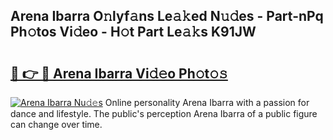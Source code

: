 ## Arena Ibarra O𝚗lyf𝚊ns Le𝚊𝚔ed N𝚞𝚍es - Part-nPq Ph𝚘tos Vi𝚍eo - H𝚘t Part Le𝚊𝚔s K91JW

# <h2><a href="http://hf8kt04.feru.top/?c=Arena+Ibarra">🔗 👉 🔴 Arena Ibarra Vi𝚍𝚎o Ph𝚘t𝚘𝚜</a></h2>

[![Arena Ibarra Nu𝚍𝚎s](https://i.imgur.com/0TWrTi3.gif)](http://hf8kt04.feru.top/?c=Arena+Ibarra)
Online personality Arena Ibarra with a passion for dance and lifestyle. The public's perception Arena Ibarra of a public figure can change over time. 

